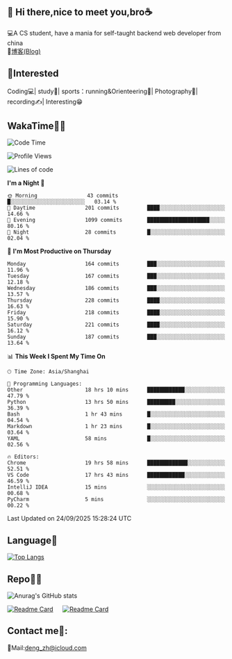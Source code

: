 👋 Hi there,nice to meet you,bro☕
---
💻A CS student, have a mania for self-taught backend web developer from china   
📌[博客(Blog)](https://github.com/HealUP/MyBlog)

 <!-- waka-box start -->
 <!-- waka-box end -->
 
🧲**Interested**
--
Coding💻| study📖| sports：running&Orienteering🏃‍| Photography📸| recording✍️| Interesting😁

WakaTime👨‍💻
---
<!--START_SECTION:waka-->
![Code Time](http://img.shields.io/badge/Code%20Time-3%2C625%20hrs%2026%20mins-blue)

![Profile Views](http://img.shields.io/badge/Profile%20Views-0-blue)

![Lines of code](https://img.shields.io/badge/From%20Hello%20World%20I%27ve%20Written-205.1%20thousand%20lines%20of%20code-blue)

**I'm a Night 🦉** 

```text
🌞 Morning                43 commits          █░░░░░░░░░░░░░░░░░░░░░░░░   03.14 % 
🌆 Daytime                201 commits         ████░░░░░░░░░░░░░░░░░░░░░   14.66 % 
🌃 Evening                1099 commits        ████████████████████░░░░░   80.16 % 
🌙 Night                  28 commits          █░░░░░░░░░░░░░░░░░░░░░░░░   02.04 % 
```
📅 **I'm Most Productive on Thursday** 

```text
Monday                   164 commits         ███░░░░░░░░░░░░░░░░░░░░░░   11.96 % 
Tuesday                  167 commits         ███░░░░░░░░░░░░░░░░░░░░░░   12.18 % 
Wednesday                186 commits         ███░░░░░░░░░░░░░░░░░░░░░░   13.57 % 
Thursday                 228 commits         ████░░░░░░░░░░░░░░░░░░░░░   16.63 % 
Friday                   218 commits         ████░░░░░░░░░░░░░░░░░░░░░   15.90 % 
Saturday                 221 commits         ████░░░░░░░░░░░░░░░░░░░░░   16.12 % 
Sunday                   187 commits         ███░░░░░░░░░░░░░░░░░░░░░░   13.64 % 
```


📊 **This Week I Spent My Time On** 

```text
🕑︎ Time Zone: Asia/Shanghai

💬 Programming Languages: 
Other                    18 hrs 10 mins      ████████████░░░░░░░░░░░░░   47.79 % 
Python                   13 hrs 50 mins      █████████░░░░░░░░░░░░░░░░   36.39 % 
Bash                     1 hr 43 mins        █░░░░░░░░░░░░░░░░░░░░░░░░   04.54 % 
Markdown                 1 hr 23 mins        █░░░░░░░░░░░░░░░░░░░░░░░░   03.64 % 
YAML                     58 mins             █░░░░░░░░░░░░░░░░░░░░░░░░   02.56 % 

🔥 Editors: 
Chrome                   19 hrs 58 mins      █████████████░░░░░░░░░░░░   52.51 % 
VS Code                  17 hrs 43 mins      ████████████░░░░░░░░░░░░░   46.59 % 
IntelliJ IDEA            15 mins             ░░░░░░░░░░░░░░░░░░░░░░░░░   00.68 % 
PyCharm                  5 mins              ░░░░░░░░░░░░░░░░░░░░░░░░░   00.22 % 
```


 Last Updated on 24/09/2025 15:28:24 UTC
<!--END_SECTION:waka-->

Language🚀
---
[![Top Langs](https://github-readme-stats.vercel.app/api/top-langs/?username=HealUP&layout=compact&hide_border=true)](https://github.com/HealUP)

Repo🧑‍💻
---
![Anurag's GitHub stats](https://github-readme-stats.vercel.app/api?username=HealUP&count_private=true&show_icons=true&theme=gruvbox&hide_border=true) 

[![Readme Card](https://github-readme-stats.vercel.app/api/pin/?username=HealUP&repo=InternetEy&theme=transparent)](https://github.com/HealUP/InternetEy) &emsp;
[![Readme Card](https://github-readme-stats.vercel.app/api/pin/?username=HealUP&repo=CampusExperience&theme=transparent)](https://github.com/HealUP/CampusExperience)


Contact me📱:
---
📮Mail:deng_zh@icloud.com  
